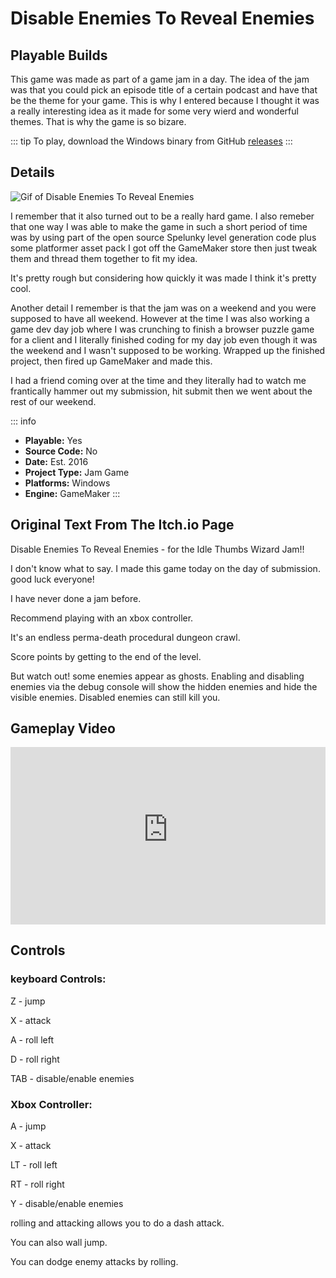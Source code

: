# Disable Enemies To Reveal Enemies

## Playable Builds

This game was made as part of a game jam in a day. The idea of the jam was that you could pick an episode title of a certain podcast and have that be the theme for your game. This is why I entered because I thought it was a really interesting idea as it made for some very wierd and wonderful themes. That is why the game is so bizare. 

::: tip
To play, download the Windows binary from GitHub [releases](https://github.com/OwlfaceGames/owlface_archive/releases)
:::

## Details

![Gif of Disable Enemies To Reveal Enemies](images/disable.gif)

I remember that it also turned out to be a really hard game. I also remeber that one way I was able to make the game in such a short period of time was by using part of the open source Spelunky level generation code plus some platformer asset pack I got off the GameMaker store then just tweak them and thread them together to fit my idea.

It's pretty rough but considering how quickly it was made I think it's pretty cool.

Another detail I remember is that the jam was on a weekend and you were supposed to have all weekend. However at the time I was also working a game dev day job where I was crunching to finish a browser puzzle game for a client and I literally finished coding for my day job even though it was the weekend and I wasn't supposed to be working. Wrapped up the finished project, then fired up GameMaker and made this.

I had a friend coming over at the time and they literally had to watch me frantically hammer out my submission, hit submit then we went about the rest of our weekend.

::: info
- **Playable:** Yes 
- **Source Code:** No
- **Date:** Est. 2016
- **Project Type:** Jam Game
- **Platforms:** Windows
- **Engine:**  GameMaker
:::

## Original Text From The Itch.io Page 

Disable Enemies To Reveal Enemies - for the Idle Thumbs Wizard Jam!!

I don't know what to say. I made this game today on the day of submission. good luck everyone!

I have never done a jam before.

Recommend playing with an xbox controller.

It's an endless perma-death procedural dungeon crawl.

Score points by getting to the end of the level.

But watch out! some enemies appear as ghosts. Enabling and disabling enemies via the debug console will show the hidden enemies and hide the visible enemies. Disabled enemies can still kill you.

## Gameplay Video

<div style="position: relative; padding-bottom: 56.25%; height: 0; overflow: hidden; margin: 1rem 0;">
  <iframe 
    style="position: absolute; top: 0; left: 0; width: 100%; height: 100%; border: none;"
    src="https://www.youtube-nocookie.com/embed/RB8OrpXzUDU "
    allowfullscreen>
  </iframe>
</div>


## Controls

### keyboard Controls:

Z - jump

X - attack

A - roll left

D - roll right

TAB - disable/enable enemies


### Xbox Controller:

A - jump

X - attack

LT - roll left

RT - roll right

Y - disable/enable enemies


rolling and attacking allows you to do a dash attack.

You can also wall jump.

You can dodge enemy attacks by rolling.
